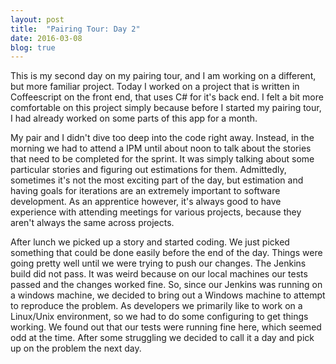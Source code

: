 ```yaml
---
layout: post
title:  "Pairing Tour: Day 2"
date: 2016-03-08
blog: true
---
```


This is my second day on my pairing tour, and I am working on a different, but more familiar project. Today I worked on a project that is written in Coffeescript on the front end, that uses C# for it's back end. I felt a bit more comfortable on this project simply because before I started my pairing tour, I had already worked on some parts of this app for a month.

My pair and I didn't dive too deep into the code right away. Instead, in the morning we had to attend a IPM until about noon to talk about the stories that need to be completed for the sprint. It was simply talking about some particular stories and figuring out estimations for them. Admittedly, sometimes it's not the most exciting part of the day, but estimation and having goals for iterations are an extremely important to software development. As an apprentice however, it's always good to have experience with attending meetings for various projects, because they aren't always the same across projects.

After lunch we picked up a story and started coding. We just picked something that could be done easily before the end of the day. Things were going pretty well until we were trying to push our changes. The Jenkins build did not pass. It was weird because on our local machines our tests passed and the changes worked fine. So, since our Jenkins was running on a windows machine, we decided to bring out a Windows machine to attempt to reproduce the problem. As developers we primarily like to work on a Linux/Unix environment, so we had to do some configuring to get things working. We found out that our tests were running fine here, which seemed odd at the time. After some struggling we decided to call it a day and pick up on the problem the next day.

